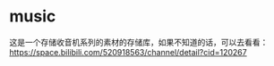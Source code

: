 # music
这是一个存储收音机系列的素材的存储库，如果不知道的话，可以去看看：
https://space.bilibili.com/520918563/channel/detail?cid=120267
